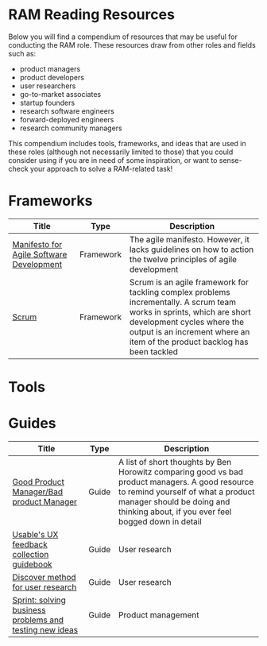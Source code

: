 # RAM Reading Resources
Below you will find a compendium of resources that may be useful for conducting the RAM role. These resources draw from other roles and fields such as: 
- product managers
- product developers
- user researchers
- go-to-market associates
- startup founders
- research software engineers
- forward-deployed engineers
- research community managers

This compendium includes tools, frameworks, and ideas that are used in these roles (although not necessarily limited to those) 
that you could consider using if you are in need of some inspiration, or want to sense-check your approach to solve a RAM-related task!

# Frameworks
|Title|Type|Description|
|-----|----|-----------|
|[Manifesto for Agile Software Development](https://agilemanifesto.org/)| Framework|The agile manifesto. However, it lacks guidelines on how to action the twelve principles of agile development |
|[Scrum](https://scrumguides.org/docs/scrumguide/v2020/2020-Scrum-Guide-US.pdf#zoom=100)|Framework|Scrum is an agile framework for tackling complex problems incrementally. A scrum team works in sprints, which are short development cycles where the output is an increment where an item of the product backlog has been tackled|


# Tools


# Guides
|Title|Type|Description|
|-----|----|-----------|
|[Good Product Manager/Bad product Manager](https://a16z.com/good-product-manager-bad-product-manager/)|Guide| A list of short thoughts by Ben Horowitz comparing good vs bad product managers. A good resource to remind yourself of what a product manager should be doing and thinking about, if you ever feel bogged down in detail|
|[Usable's UX feedback collection guidebook](https://usable.tools/pdfs/USABLE_UX-Feedback-Collection-Guidebook.pdf)|Guide|User research|
|[Discover method for user research](https://guides.18f.gov/methods/)|Guide|User research|
|[Sprint: solving business problems and testing new ideas](https://www.amazon.co.uk/Sprint-Solve-Problems-Test-Ideas/dp/0593076117/ref=asc_df_0593076117?mcid=76a473b666213147988b4c04bab26aa8&th=1&psc=1&tag=googshopuk-21&linkCode=df0&hvadid=697260678414&hvpos=&hvnetw=g&hvrand=17993619508203144863&hvpone=&hvptwo=&hvqmt=&hvdev=c&hvdvcmdl=&hvlocint=&hvlocphy=9198486&hvtargid=pla-534459558397&psc=1&gad_source=1)|Guide|Product management|


